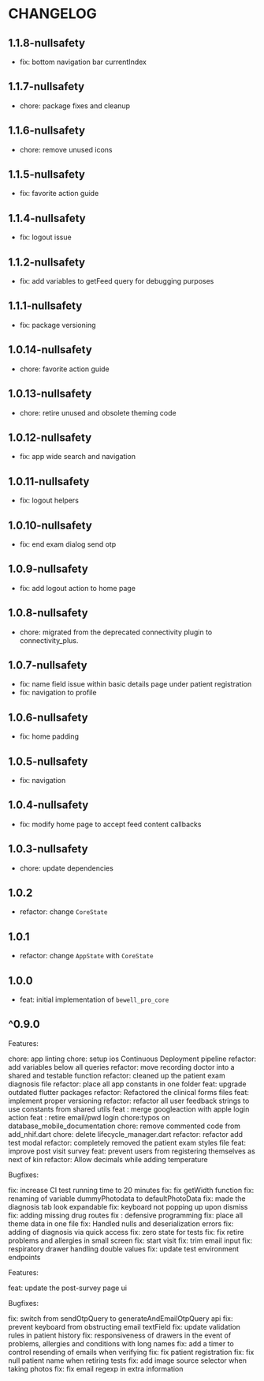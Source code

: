 # CHANGELOG

## 1.1.8-nullsafety

- fix: bottom navigation bar currentIndex

## 1.1.7-nullsafety

- chore: package fixes and cleanup

## 1.1.6-nullsafety

- chore: remove unused icons

## 1.1.5-nullsafety

- fix: favorite action guide

## 1.1.4-nullsafety

- fix: logout issue

## 1.1.2-nullsafety

- fix: add variables to getFeed query for debugging purposes

## 1.1.1-nullsafety

- fix: package versioning

## 1.0.14-nullsafety

- chore: favorite action guide 
## 1.0.13-nullsafety

- chore: retire unused and obsolete theming code 
## 1.0.12-nullsafety

- fix: app wide search and navigation 
## 1.0.11-nullsafety

- fix: logout helpers

## 1.0.10-nullsafety

- fix: end exam dialog send otp

## 1.0.9-nullsafety

- fix: add logout action to home page

## 1.0.8-nullsafety

- chore: migrated from the deprecated connectivity plugin to connectivity_plus.

## 1.0.7-nullsafety

- fix: name field issue within basic details page under patient registration
- fix: navigation to profile

## 1.0.6-nullsafety

- fix: home padding

## 1.0.5-nullsafety

- fix: navigation

## 1.0.4-nullsafety

- fix: modify home page to accept feed content callbacks

## 1.0.3-nullsafety

- chore: update dependencies

## 1.0.2

- refactor: change `CoreState`

## 1.0.1

- refactor: change `AppState` with `CoreState`

## 1.0.0

- feat: initial implementation of `bewell_pro_core`

## ^0.9.0

Features:

chore: app linting
chore: setup ios Continuous Deployment pipeline
refactor: add variables below all queries
refactor: move recording doctor into a shared and testable function
refactor: cleaned up the patient exam diagnosis file
refactor: place all app constants in one folder
feat: upgrade outdated flutter packages
refactor: Refactored the clinical forms files
feat: implement proper versioning
refactor: refactor all user feedback strings to use constants from shared utils
feat : merge googleaction with apple login action
feat : retire email/pwd login
chore:typos on database_mobile_documentation
chore: remove commented code from add_nhif.dart
chore: delete lifecycle_manager.dart
refactor: refactor add test modal
refactor: completely removed the patient exam styles file
feat: improve post visit survey
feat: prevent users from registering themselves as next of kin
refactor: Allow decimals while adding temperature

Bugfixes:

fix: increase CI test running time to 20 minutes
fix: fix getWidth function
fix: renaming of variable dummyPhotodata to defaultPhotoData
fix: made the diagnosis tab look expandable
fix: keyboard not popping up upon dismiss
fix: adding missing drug routes
fix : defensive programming
fix: place all theme data in one file
fix: Handled nulls and deserialization errors
fix: adding of diagnosis via quick access
fix: zero state for tests
fix: fix retire problems and allergies in small screen
fix: start visit
fix: trim email input
fix: respiratory drawer handling double values
fix: update test environment endpoints

Features:

feat: update the post-survey page ui

Bugfixes:

fix: switch from sendOtpQuery to generateAndEmailOtpQuery api
fix: prevent keyboard from obstructing email textField
fix: update validation rules in patient history
fix: responsiveness of drawers in the event of problems, allergies and conditions with long names
fix: add a timer to control resending of emails when verifying
fix: fix patient registration
fix: fix null patient name when retiring tests
fix: add image source selector when taking photos
fix: fix email regexp in extra information
